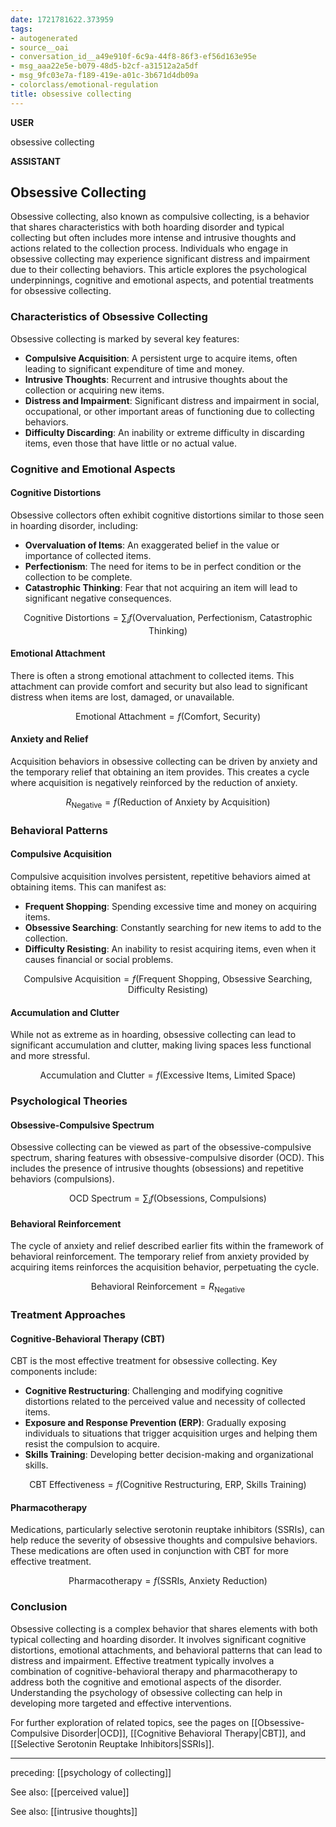 ```yaml
---
date: 1721781622.373959
tags:
- autogenerated
- source__oai
- conversation_id__a49e910f-6c9a-44f8-86f3-ef56d163e95e
- msg_aaa22e5e-b079-48d5-b2cf-a31512a2a5df
- msg_9fc03e7a-f189-419e-a01c-3b671d4db09a
- colorclass/emotional-regulation
title: obsessive collecting
---
```


**USER**

obsessive collecting


**ASSISTANT**

## Obsessive Collecting

Obsessive collecting, also known as compulsive collecting, is a behavior that shares characteristics with both hoarding disorder and typical collecting but often includes more intense and intrusive thoughts and actions related to the collection process. Individuals who engage in obsessive collecting may experience significant distress and impairment due to their collecting behaviors. This article explores the psychological underpinnings, cognitive and emotional aspects, and potential treatments for obsessive collecting.

### Characteristics of Obsessive Collecting

Obsessive collecting is marked by several key features:

- **Compulsive Acquisition**: A persistent urge to acquire items, often leading to significant expenditure of time and money.
- **Intrusive Thoughts**: Recurrent and intrusive thoughts about the collection or acquiring new items.
- **Distress and Impairment**: Significant distress and impairment in social, occupational, or other important areas of functioning due to collecting behaviors.
- **Difficulty Discarding**: An inability or extreme difficulty in discarding items, even those that have little or no actual value.

### Cognitive and Emotional Aspects

#### Cognitive Distortions

Obsessive collectors often exhibit cognitive distortions similar to those seen in hoarding disorder, including:

- **Overvaluation of Items**: An exaggerated belief in the value or importance of collected items.
- **Perfectionism**: The need for items to be in perfect condition or the collection to be complete.
- **Catastrophic Thinking**: Fear that not acquiring an item will lead to significant negative consequences.

$$
\text{Cognitive Distortions} = \sum_{i} f(\text{Overvaluation, Perfectionism, Catastrophic Thinking})
$$

#### Emotional Attachment

There is often a strong emotional attachment to collected items. This attachment can provide comfort and security but also lead to significant distress when items are lost, damaged, or unavailable.

$$
\text{Emotional Attachment} = f(\text{Comfort, Security})
$$

#### Anxiety and Relief

Acquisition behaviors in obsessive collecting can be driven by anxiety and the temporary relief that obtaining an item provides. This creates a cycle where acquisition is negatively reinforced by the reduction of anxiety.

$$
R_{\text{Negative}} = f(\text{Reduction of Anxiety by Acquisition})
$$

### Behavioral Patterns

#### Compulsive Acquisition

Compulsive acquisition involves persistent, repetitive behaviors aimed at obtaining items. This can manifest as:

- **Frequent Shopping**: Spending excessive time and money on acquiring items.
- **Obsessive Searching**: Constantly searching for new items to add to the collection.
- **Difficulty Resisting**: An inability to resist acquiring items, even when it causes financial or social problems.

$$
\text{Compulsive Acquisition} = f(\text{Frequent Shopping, Obsessive Searching, Difficulty Resisting})
$$

#### Accumulation and Clutter

While not as extreme as in hoarding, obsessive collecting can lead to significant accumulation and clutter, making living spaces less functional and more stressful.

$$
\text{Accumulation and Clutter} = f(\text{Excessive Items, Limited Space})
$$

### Psychological Theories

#### Obsessive-Compulsive Spectrum

Obsessive collecting can be viewed as part of the obsessive-compulsive spectrum, sharing features with obsessive-compulsive disorder (OCD). This includes the presence of intrusive thoughts (obsessions) and repetitive behaviors (compulsions).

$$
\text{OCD Spectrum} = \sum_{i} f(\text{Obsessions, Compulsions})
$$

#### Behavioral Reinforcement

The cycle of anxiety and relief described earlier fits within the framework of behavioral reinforcement. The temporary relief from anxiety provided by acquiring items reinforces the acquisition behavior, perpetuating the cycle.

$$
\text{Behavioral Reinforcement} = R_{\text{Negative}}
$$

### Treatment Approaches

#### Cognitive-Behavioral Therapy (CBT)

CBT is the most effective treatment for obsessive collecting. Key components include:

- **Cognitive Restructuring**: Challenging and modifying cognitive distortions related to the perceived value and necessity of collected items.
- **Exposure and Response Prevention (ERP)**: Gradually exposing individuals to situations that trigger acquisition urges and helping them resist the compulsion to acquire.
- **Skills Training**: Developing better decision-making and organizational skills.

$$
\text{CBT Effectiveness} = f(\text{Cognitive Restructuring, ERP, Skills Training})
$$

#### Pharmacotherapy

Medications, particularly selective serotonin reuptake inhibitors (SSRIs), can help reduce the severity of obsessive thoughts and compulsive behaviors. These medications are often used in conjunction with CBT for more effective treatment.

$$
\text{Pharmacotherapy} = f(\text{SSRIs, Anxiety Reduction})
$$

### Conclusion

Obsessive collecting is a complex behavior that shares elements with both typical collecting and hoarding disorder. It involves significant cognitive distortions, emotional attachments, and behavioral patterns that can lead to distress and impairment. Effective treatment typically involves a combination of cognitive-behavioral therapy and pharmacotherapy to address both the cognitive and emotional aspects of the disorder. Understanding the psychology of obsessive collecting can help in developing more targeted and effective interventions.

For further exploration of related topics, see the pages on [[Obsessive-Compulsive Disorder|OCD]], [[Cognitive Behavioral Therapy|CBT]], and [[Selective Serotonin Reuptake Inhibitors|SSRIs]].


---

preceding: [[psychology of collecting]]

See also: [[perceived value]]


See also: [[intrusive thoughts]]